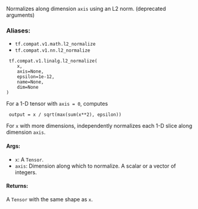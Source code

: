 Normalizes along dimension `axis` using an L2 norm. (deprecated arguments)
### Aliases:
- `tf.compat.v1.math.l2_normalize`
- `tf.compat.v1.nn.l2_normalize`

```
 tf.compat.v1.linalg.l2_normalize(
    x,
    axis=None,
    epsilon=1e-12,
    name=None,
    dim=None
)
```
For a 1-D tensor with `axis = 0`, computes

```
 output = x / sqrt(max(sum(x**2), epsilon))
```
For `x` with more dimensions, independently normalizes each 1-D slice along dimension `axis`.
#### Args:
- `x`: A `Tensor`.
- `axis`: Dimension along which to normalize. A scalar or a vector of integers.
#### Returns:
A `Tensor` with the same shape as `x`.
